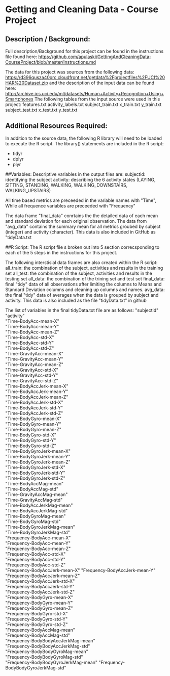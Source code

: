 # Getting and Cleaning Data - Course Project

## Description / Background:
Full description/Background for this project can be found in the instructions file found here: https://github.com/apulaski/GettingAndCleaningData-CourseProject/blob/master/Instructions.md

The data for this project was sources from the following data: https://d396qusza40orc.cloudfront.net/getdata%2Fprojectfiles%2FUCI%20HAR%20Dataset.zip and the description of the input data can be found here: http://archive.ics.uci.edu/ml/datasets/Human+Activity+Recognition+Using+Smartphones
The following tables from the input source were used in this project:
features.txt
activity_labels.txt
subject_train.txt
x_train.txt
y_train.txt
subject_test.txt
x_test.txt
y_test.txt

## Additional Resources Required:
In addition to the source data, the following R library will need to be loaded to execute the R script.  The library() statements are included in the R script:
- tidyr
- dplyr
- plyr

##Variables:
Descriptive variables in the output files are:
subjectid: identifying the subject
activity: describing the 6 activity states (LAYING, SITTING, STANDING, WALKING, WALKING_DOWNSTAIRS, WALKING_UPSTAIRS)

All time based metrics are preceeded in the variable names with "Time",
While all frequence variables are preceeded with "Frequency"

The data frame "final_data" conrtains the the detailed data of each mean and standard deviation for each original observation.
The data from "avg_data" contains the summary mean for all metrics groubed by subject (integer) and activity (character).  This data is also included in GitHub as "tidyData.txt

##R Script:
The R script file s broken out into 5 section correcsponding to each of the 5 steps in the instructions for this project.

The following interstisial data frames are also created within the R script:
all_train: the combination of the subject, activities and results in the training set
all_test: the combination of the subject, activities and results in the testing set
all_data: the combination of the trining set and test set
final_data: final "tidy" data of all observations after limiting the columns to Means and Standard Deviation columns and cleaning up columns and names.
avg_data: the final "tidy" data of averages when the data is grouped by subject and activity.  This data is also included as the file "tidyData.txt" in github

The list of variables in the final tidyData.txt file are as follows:
"subjectid"                          
"activity"                          
"Time-BodyAcc-mean-X"               
"Time-BodyAcc-mean-Y"               
"Time-BodyAcc-mean-Z"               
"Time-BodyAcc-std-X"                
"Time-BodyAcc-std-Y"                
"Time-BodyAcc-std-Z"                
"Time-GravityAcc-mean-X"             
"Time-GravityAcc-mean-Y"            
"Time-GravityAcc-mean-Z"             
"Time-GravityAcc-std-X"             
"Time-GravityAcc-std-Y"            
"Time-GravityAcc-std-Z"             
"Time-BodyAccJerk-mean-X"            
"Time-BodyAccJerk-mean-Y"           
"Time-BodyAccJerk-mean-Z"            
"Time-BodyAccJerk-std-X"            
"Time-BodyAccJerk-std-Y"             
"Time-BodyAccJerk-std-Z"            
"Time-BodyGyro-mean-X"               
"Time-BodyGyro-mean-Y"              
"Time-BodyGyro-mean-Z"               
"Time-BodyGyro-std-X"               
"Time-BodyGyro-std-Y"                
"Time-BodyGyro-std-Z"               
"Time-BodyGyroJerk-mean-X"           
"Time-BodyGyroJerk-mean-Y"          
"Time-BodyGyroJerk-mean-Z"           
"Time-BodyGyroJerk-std-X"           
"Time-BodyGyroJerk-std-Y"            
"Time-BodyGyroJerk-std-Z"           
"Time-BodyAccMag-mean"               
"Time-BodyAccMag-std"               
"Time-GravityAccMag-mean"           
"Time-GravityAccMag-std"            
"Time-BodyAccJerkMag-mean"           
"Time-BodyAccJerkMag-std"           
"Time-BodyGyroMag-mean"              
"Time-BodyGyroMag-std"              
"Time-BodyGyroJerkMag-mean"          
"Time-BodyGyroJerkMag-std"          
"Frequency-BodyAcc-mean-X"           
"Frequency-BodyAcc-mean-Y"          
"Frequency-BodyAcc-mean-Z"           
"Frequency-BodyAcc-std-X"           
"Frequency-BodyAcc-std-Y"           
"Frequency-BodyAcc-std-Z"           
"Frequency-BodyAccJerk-mean-X" 
"Frequency-BodyAccJerk-mean-Y"      
"Frequency-BodyAccJerk-mean-Z"      
"Frequency-BodyAccJerk-std-X"       
"Frequency-BodyAccJerk-std-Y"        
"Frequency-BodyAccJerk-std-Z"       
"Frequency-BodyGyro-mean-X"         
"Frequency-BodyGyro-mean-Y"         
"Frequency-BodyGyro-mean-Z"          
"Frequency-BodyGyro-std-X"          
"Frequency-BodyGyro-std-Y"           
"Frequency-BodyGyro-std-Z"          
"Frequency-BodyAccMag-mean"          
"Frequency-BodyAccMag-std"          
"Frequency-BodyBodyAccJerkMag-mean"  
"Frequency-BodyBodyAccJerkMag-std"  
"Frequency-BodyBodyGyroMag-mean"     
"Frequency-BodyBodyGyroMag-std"     
"Frequency-BodyBodyGyroJerkMag-mean" 
"Frequency-BodyBodyGyroJerkMag-std" 
